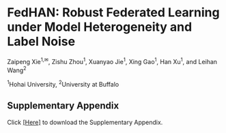 # FedHAN: Robust Federated Learning under Model Heterogeneity and Label Noise

Zaipeng Xie<sup>1,✉</sup>, Zishu Zhou<sup>1</sup>, Xuanyao Jie<sup>1</sup>, Xing Gao<sup>1</sup>, Han Xu<sup>1</sup>, and Leihan Wang<sup>2</sup>

<sup>1</sup>Hohai University, <sup>2</sup>University at Buffalo

## Supplementary Appendix

Click [[Here]](dd) to download the Supplementary Appendix.
